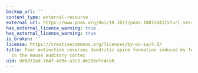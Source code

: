 ```yaml
---
backup_url: ''
content_type: external-resource
external_url: https://www.pnas.org/doi/10.1073/pnas.1801504115?url_ver=Z39.88-2003&rfr_id=ori:rid:crossref.org&rfr_dat=cr_pub%20%200pubmed
has_external_licence_warning: true
has_external_license_warning: true
is_broken: ''
license: https://creativecommons.org/licenses/by-nc-sa/4.0/
title: Fear extinction reverses dendritic spine formation induced by fear conditioning
  in the mouse auditory cortex
uid: dd8d72ad-764f-499e-a3c3-de298efc4ce8
---
```

